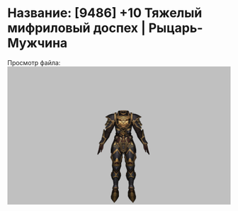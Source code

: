 # Название: [9486] +10 Тяжелый мифриловый доспех | Рыцарь-Мужчина

Просмотр файла:
![p000021.png](p000021.png)